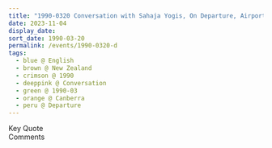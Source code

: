```yaml
---
title: "1990-0320 Conversation with Sahaja Yogis, On Departure, Airport, Canberra, Australia"
date: 2023-11-04
display_date: 
sort_date: 1990-03-20
permalink: /events/1990-0320-d
tags:
  - blue @ English
  - brown @ New Zealand
  - crimson @ 1990
  - deeppink @ Conversation
  - green @ 1990-03
  - orange @ Canberra
  - peru @ Departure
---
```


<wave-list>
  <list-title color="green" width="75">Key Quote</list-title>
  <list-item color="BlanchedAlmond"  width="200"></list-item>
  <list-item color="Lavender"></list-item>
  <list-item color="BlanchedAlmond"></list-item>
</wave-list>

<br>

<wave-list>
  <list-title color="green" width="75">Comments</list-title>
  <list-item color="BlanchedAlmond"  width="200"></list-item>
  <list-item color="Lavender"></list-item>
  <list-item color="BlanchedAlmond"></list-item>
</wave-list>
